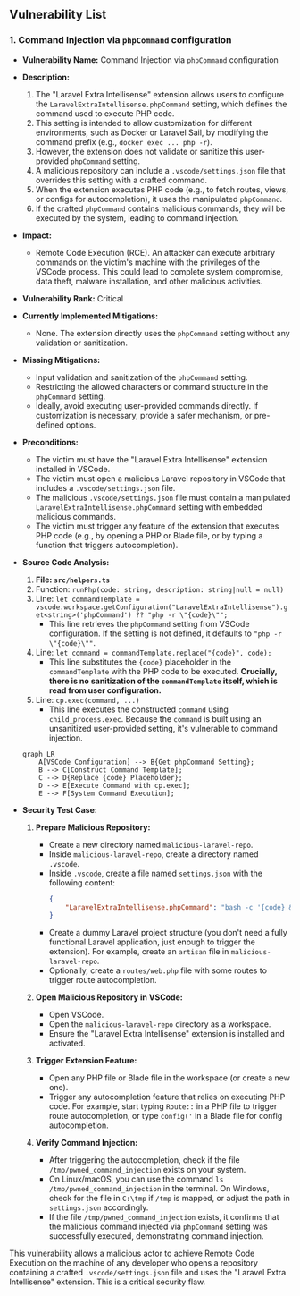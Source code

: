 ## Vulnerability List

### 1. Command Injection via `phpCommand` configuration

- **Vulnerability Name:** Command Injection via `phpCommand` configuration
- **Description:**
    1. The "Laravel Extra Intellisense" extension allows users to configure the `LaravelExtraIntellisense.phpCommand` setting, which defines the command used to execute PHP code.
    2. This setting is intended to allow customization for different environments, such as Docker or Laravel Sail, by modifying the command prefix (e.g., `docker exec ... php -r`).
    3. However, the extension does not validate or sanitize this user-provided `phpCommand` setting.
    4. A malicious repository can include a `.vscode/settings.json` file that overrides this setting with a crafted command.
    5. When the extension executes PHP code (e.g., to fetch routes, views, or configs for autocompletion), it uses the manipulated `phpCommand`.
    6. If the crafted `phpCommand` contains malicious commands, they will be executed by the system, leading to command injection.

- **Impact:**
    - Remote Code Execution (RCE). An attacker can execute arbitrary commands on the victim's machine with the privileges of the VSCode process. This could lead to complete system compromise, data theft, malware installation, and other malicious activities.
- **Vulnerability Rank:** Critical
- **Currently Implemented Mitigations:**
    - None. The extension directly uses the `phpCommand` setting without any validation or sanitization.
- **Missing Mitigations:**
    - Input validation and sanitization of the `phpCommand` setting.
    - Restricting the allowed characters or command structure in the `phpCommand` setting.
    - Ideally, avoid executing user-provided commands directly. If customization is necessary, provide a safer mechanism, or pre-defined options.
- **Preconditions:**
    - The victim must have the "Laravel Extra Intellisense" extension installed in VSCode.
    - The victim must open a malicious Laravel repository in VSCode that includes a `.vscode/settings.json` file.
    - The malicious `.vscode/settings.json` file must contain a manipulated `LaravelExtraIntellisense.phpCommand` setting with embedded malicious commands.
    - The victim must trigger any feature of the extension that executes PHP code (e.g., by opening a PHP or Blade file, or by typing a function that triggers autocompletion).

- **Source Code Analysis:**
    1. **File: `src/helpers.ts`**
    2. Function: `runPhp(code: string, description: string|null = null)`
    3. Line: `let commandTemplate = vscode.workspace.getConfiguration("LaravelExtraIntellisense").get<string>('phpCommand') ?? "php -r \"{code}\"";`
        - This line retrieves the `phpCommand` setting from VSCode configuration. If the setting is not defined, it defaults to `"php -r \"{code}\""`.
    4. Line: `let command = commandTemplate.replace("{code}", code);`
        - This line substitutes the `{code}` placeholder in the `commandTemplate` with the PHP code to be executed. **Crucially, there is no sanitization of the `commandTemplate` itself, which is read from user configuration.**
    5. Line: `cp.exec(command, ...)`
        - This line executes the constructed `command` using `child_process.exec`. Because the `command` is built using an unsanitized user-provided setting, it's vulnerable to command injection.

    ```mermaid
    graph LR
        A[VSCode Configuration] --> B{Get phpCommand Setting};
        B --> C[Construct Command Template];
        C --> D{Replace {code} Placeholder};
        D --> E[Execute Command with cp.exec];
        E --> F[System Command Execution];
    ```

- **Security Test Case:**
    1. **Prepare Malicious Repository:**
        - Create a new directory named `malicious-laravel-repo`.
        - Inside `malicious-laravel-repo`, create a directory named `.vscode`.
        - Inside `.vscode`, create a file named `settings.json` with the following content:
          ```json
          {
              "LaravelExtraIntellisense.phpCommand": "bash -c '{code} && touch /tmp/pwned_command_injection'"
          }
          ```
        - Create a dummy Laravel project structure (you don't need a fully functional Laravel application, just enough to trigger the extension). For example, create an `artisan` file in `malicious-laravel-repo`.
        - Optionally, create a `routes/web.php` file with some routes to trigger route autocompletion.

    2. **Open Malicious Repository in VSCode:**
        - Open VSCode.
        - Open the `malicious-laravel-repo` directory as a workspace.
        - Ensure the "Laravel Extra Intellisense" extension is installed and activated.

    3. **Trigger Extension Feature:**
        - Open any PHP file or Blade file in the workspace (or create a new one).
        - Trigger any autocompletion feature that relies on executing PHP code. For example, start typing `Route::` in a PHP file to trigger route autocompletion, or type `config('` in a Blade file for config autocompletion.

    4. **Verify Command Injection:**
        - After triggering the autocompletion, check if the file `/tmp/pwned_command_injection` exists on your system.
        - On Linux/macOS, you can use the command `ls /tmp/pwned_command_injection` in the terminal. On Windows, check for the file in `C:\tmp` if `/tmp` is mapped, or adjust the path in `settings.json` accordingly.
        - If the file `/tmp/pwned_command_injection` exists, it confirms that the malicious command injected via `phpCommand` setting was successfully executed, demonstrating command injection.

This vulnerability allows a malicious actor to achieve Remote Code Execution on the machine of any developer who opens a repository containing a crafted `.vscode/settings.json` file and uses the "Laravel Extra Intellisense" extension. This is a critical security flaw.
